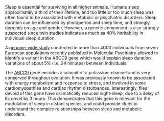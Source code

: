 Sleep is essential for surviving in all higher animals. Humans sleep approximately a third of their lifetime, and too little or too much sleep was often found to be associated with metabolic or psychiatric disorders. Sleep duration can be influenced by photoperiod and sleep time, and strongly depends on age and gender. However, a genetic component is also strongly suspected since twin studies indicate as much as 40% heritability in individual sleep duration.

A [genome-wide study](http://www.nature.com/mp/journal/vaop/ncurrent/full/mp2011142a.html) conducted in more than 4000 individuals from seven European populations recently published in Molecular Psychiatry allowed to identify a variant in the ABCC9 gene which would explain sleep duration variations of about 5% (i.e. 24 minutes) between individuals.

The [ABCC9](http://www.nextprot.org/db/entry/NX_O60706) gene encodes a subunit of a potassium channel and is very conserved throughout evolution. It was previously known to be associated with energy metabolism and response to stress, and involved in some cardiomyopathies and cardiac rhythm disturbances. Interestingly, flies devoid of this gene have dramatically reduced night-sleep, due to a delay of its onset by 3 hours. This demonstrates that this gene is relevant for the modulation of sleep in distant species, and could provide clues to understand the complex relationships between sleep and metabolic disorders.
